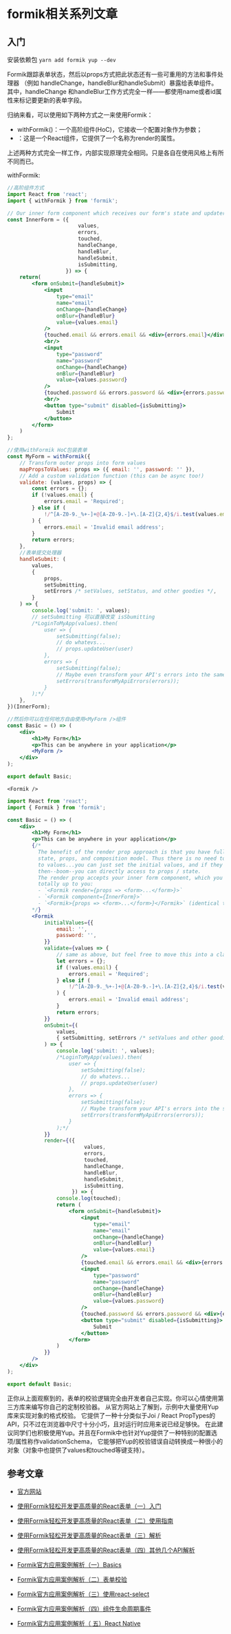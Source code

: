 # formik相关系列文章
## 入门
安装依赖包
`yarn add formik yup --dev`

Formik跟踪表单状态，然后以props方式把此状态还有一些可重用的方法和事件处理器
（例如 handleChange，handleBlur和handleSubmit）暴露给表单组件。
其中，handleChange 和handleBlur工作方式完全一样——都使用name或者id属性来标记要更新的表单字段。

归纳来看，可以使用如下两种方式之一来使用Formik：
- withFormik()：一个高阶组件(HoC)，它接收一个配置对象作为参数；
- <Formik />：这是一个React组件，它提供了一个名称为render的属性。

上述两种方式完全一样工作，内部实现原理完全相同。只是各自在使用风格上有所不同而已。

withFormik:             
```jsx harmony
//高阶组件方式
import React from 'react';
import { withFormik } from 'formik';

// Our inner form component which receives our form's state and updater methods as props
const InnerForm = ({
                       values,
                       errors,
                       touched,
                       handleChange,
                       handleBlur,
                       handleSubmit,
                       isSubmitting,
                   }) => {
    return(
        <form onSubmit={handleSubmit}>
            <input
                type="email"
                name="email"
                onChange={handleChange}
                onBlur={handleBlur}
                value={values.email}
            />
            {touched.email && errors.email && <div>{errors.email}</div>}
            <br/>
            <input
                type="password"
                name="password"
                onChange={handleChange}
                onBlur={handleBlur}
                value={values.password}
            />
            {touched.password && errors.password && <div>{errors.password}</div>}
            <br/>
            <button type="submit" disabled={isSubmitting}>
                Submit
            </button>
        </form>
    )
};

//使用withFormik HoC包装表单
const MyForm = withFormik({
    // Transform outer props into form values
    mapPropsToValues: props => ({ email: '', password: '' }),
    // Add a custom validation function (this can be async too!)
    validate: (values, props) => {
        const errors = {};
        if (!values.email) {
            errors.email = 'Required';
        } else if (
            !/^[A-Z0-9._%+-]+@[A-Z0-9.-]+\.[A-Z]{2,4}$/i.test(values.email)
        ) {
            errors.email = 'Invalid email address';
        }
        return errors;
    },
    //表单提交处理器
    handleSubmit: (
        values,
        {
            props,
            setSubmitting,
            setErrors /* setValues, setStatus, and other goodies */,
        }
    ) => {
        console.log('submit: ', values);
        // setSubmitting 可以直接改变 isSbumitting
        /*LoginToMyApp(values).then(
            user => {
                setSubmitting(false);
                // do whatevs...
                // props.updateUser(user)
            },
            errors => {
                setSubmitting(false);
                // Maybe even transform your API's errors into the same shape as Formik's!
                setErrors(transformMyApiErrors(errors));
            }
        );*/
    },
})(InnerForm);

//然后你可以在任何地方自由使用<MyForm />组件
const Basic = () => (
    <div>
        <h1>My Form</h1>
        <p>This can be anywhere in your application</p>
        <MyForm />
    </div>
);

export default Basic;
```

`<Formik />`
```jsx harmony
import React from 'react';
import { Formik } from 'formik';

const Basic = () => (
    <div>
        <h1>My Form</h1>
        <p>This can be anywhere in your application</p>
        {/*
          The benefit of the render prop approach is that you have full access to React's
          state, props, and composition model. Thus there is no need to map outer props
          to values...you can just set the initial values, and if they depend on props / state
          then--boom--you can directly access to props / state.
          The render prop accepts your inner form component, which you can define separately or inline
          totally up to you:
          - `<Formik render={props => <form>...</form>}>`
          - `<Formik component={InnerForm}>`
          - `<Formik>{props => <form>...</form>}</Formik>` (identical to as render, just written differently)
        */}
        <Formik
            initialValues={{
                email: '',
                password: '',
            }}
            validate={values => {
                // same as above, but feel free to move this into a class method now.
                let errors = {};
                if (!values.email) {
                    errors.email = 'Required';
                } else if (
                    !/^[A-Z0-9._%+-]+@[A-Z0-9.-]+\.[A-Z]{2,4}$/i.test(values.email)
                ) {
                    errors.email = 'Invalid email address';
                }
                return errors;
            }}
            onSubmit={(
                values,
                { setSubmitting, setErrors /* setValues and other goodies */ }
            ) => {
                console.log('submit: ', values);
                /*LoginToMyApp(values).then(
                    user => {
                        setSubmitting(false);
                        // do whatevs...
                        // props.updateUser(user)
                    },
                    errors => {
                        setSubmitting(false);
                        // Maybe transform your API's errors into the same shape as Formik's
                        setErrors(transformMyApiErrors(errors));
                    }
                );*/
            }}
            render={({
                         values,
                         errors,
                         touched,
                         handleChange,
                         handleBlur,
                         handleSubmit,
                         isSubmitting,
                     }) => {
                console.log(touched);
                return (
                    <form onSubmit={handleSubmit}>
                        <input
                            type="email"
                            name="email"
                            onChange={handleChange}
                            onBlur={handleBlur}
                            value={values.email}
                        />
                        {touched.email && errors.email && <div>{errors.email}</div>}
                        <input
                            type="password"
                            name="password"
                            onChange={handleChange}
                            onBlur={handleBlur}
                            value={values.password}
                        />
                        {touched.password && errors.password && <div>{errors.password}</div>}
                        <button type="submit" disabled={isSubmitting}>
                            Submit
                        </button>
                    </form>
                )
            }}
        />
    </div>
);

export default Basic;
```
正你从上面观察到的，表单的校验逻辑完全由开发者自己实现。你可以心情使用第三方库来编写你自己的定制校验器。
从官方网站上了解到，示例中大量使用Yup库来实现对象的格式校验。
它提供了一种十分类似于Joi / React PropTypes的API，只不过在浏览器中尺寸十分小巧，且对运行时应用来说已经足够快。
在此建议同学们也积极使用Yup。并且在Formik中也针对Yup提供了一种特别的配置选项/属性称作validationSchema，
它能够把Yup的校验错误自动转换成一种很小的对象（对象中也提供了values和touched等键支持）。





## 参考文章
- [官方网站](https://github.com/jaredpalmer/formik)

- [使用Formik轻松开发更高质量的React表单（一）入门](http://blog.51cto.com/zhuxianzhong/2151661)
- [使用Formik轻松开发更高质量的React表单（二）使用指南](http://blog.51cto.com/zhuxianzhong/2151675)
- [使用Formik轻松开发更高质量的React表单（三）<Formik />解析](http://blog.51cto.com/zhuxianzhong/2151958)
- [使用Formik轻松开发更高质量的React表单（四）其他几个API解析](http://blog.51cto.com/zhuxianzhong/2152020)

- [Formik官方应用案例解析（一）Basics](http://blog.51cto.com/zhuxianzhong/2152543)
- [Formik官方应用案例解析（二）表单校验](http://blog.51cto.com/zhuxianzhong/2152932)
- [Formik官方应用案例解析（三）使用react-select](http://blog.51cto.com/zhuxianzhong/2153433)
- [Formik官方应用案例解析（四）组件生命周期事件](http://blog.51cto.com/zhuxianzhong/2154321)
- [Formik官方应用案例解析（ 五）React Native](http://blog.51cto.com/zhuxianzhong/2155063)

